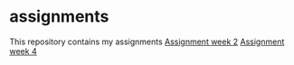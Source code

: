# assignments
This repository contains my assignments
[Assignment week 2](https://github.com/Mimis5/ass/blob/master/Assignment_week_2stacy26titch%20(1).ipynb)
[Assignment week 4](https://github.com/Mimis5/ass/blob/master/Assignment_week_4%20(1).ipynb)
